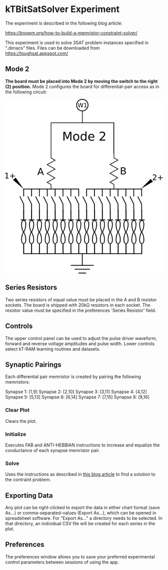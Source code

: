 # kTBitSatSolver Experiment

The experiment is described in the following blog article:

 <https://knowm.org/how-to-build-a-memristor-constraint-solver/>

This experiment is used to solve 3SAT problem instances specified in ".dimacs" files. Files can be downloaded from <https://toughsat.appspot.com/>

## Mode 2

**The board must be placed into Mode 2 by moving the switch to the right (2) position.** Mode 2 configures the board for differential-pair access as in the following circuit:

![](_img/Mode2Version2Board.png)

## Series Resistors

Two series resistors of equal value must be placed in the A and B resistor sockets. The board is shipped with 20kΩ resistors in each socket. The resistor value must be specified in the preferences 'Series Resistor' field. 

## Controls

The upper control panel can be used to adjust the pulse driver waveform, forward and reverse voltage amplitudes and pulse width. Lower controls select kT-RAM learning routines and datasets. 

## Synaptic Pairings

Each differential pair memristor is created by pairing the following memristors:

Synapse 1: [1,9]
Synapse 2: [2,10]
Synapse 3: [3,11]
Synapse 4: [4,12]
Synapse 5: [5,13]
Synapse 6: [6,14]
Synapse 7: [7,15]
Synapse 8: [8,16] 


### Clear Plot

Clears the plot.

### Initialize

Executes FAB and ANTI-HEBBIAN instructions to increase and equalize the conductance of each synapse memristor pair.  

### Solve

Uses the instructions as described in [this blog article](<https://knowm.org/how-to-build-a-memristor-constraint-solver/>) to find a solution to the contraint problem.

## Exporting Data

Any plot can be right-clicked to export the data in either chart format (save As...) or comma-separated-values (Export As...), which can be opened in spreadsheet software. For "Export As..." a directory needs to be selected. In that directory, an individual CSV file will be created for each series in the plot.

## Preferences

The preferences window allows you to save your preferred experimental control parameters between sessions of using the app.